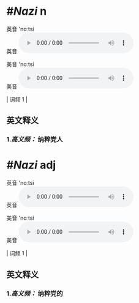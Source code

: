 # ***\#Nazi*** n
英音 'nɑːtsi  
英音
<audio src="./media/Nazi-b.aac" controls="controls"></audio>

美音 'nɑːtsi  
美音
<audio src="./media/Nazi.aac" controls="controls"></audio>



| 词频 1 |  

英文释义
---
### 1.*高义频：* **纳粹党人**  


# ***\#Nazi*** adj
英音 'nɑːtsi  
英音
<audio src="./media/Nazi-b.aac" controls="controls"></audio>

美音 'nɑːtsi  
美音
<audio src="./media/Nazi.aac" controls="controls"></audio>



| 词频 1 |  

英文释义
---
### 1.*高义频：* **纳粹党的**  


